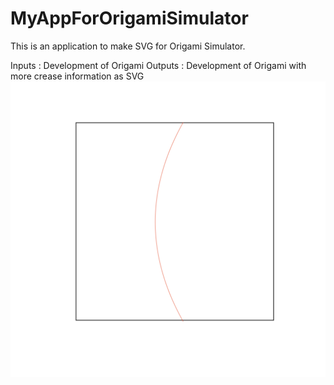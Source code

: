 # MyAppForOrigamiSimulator
This is an application to make SVG for Origami Simulator.

Inputs : Development of Origami
Outputs : Development of Origami with more crease information as SVG
<img src="./forDrawApp/exDevelopmentOrigami/simpleCurve.png">
